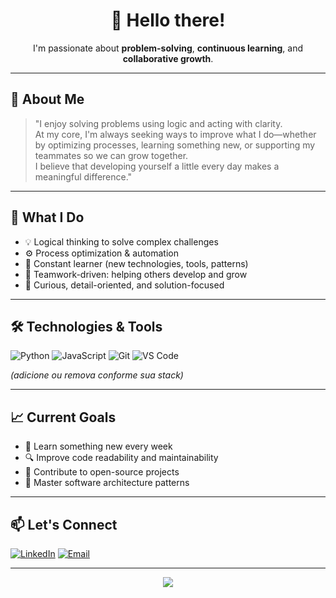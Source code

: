 <h1 align="center">👋 Hello there!</h1>

<p align="center">
  I'm passionate about <strong>problem-solving</strong>, <strong>continuous learning</strong>, and <strong>collaborative growth</strong>.  
</p>

---

## 🧠 About Me

> "I enjoy solving problems using logic and acting with clarity.  
> At my core, I'm always seeking ways to improve what I do—whether by optimizing processes, learning something new, or supporting my teammates so we can grow together.  
> I believe that developing yourself a little every day makes a meaningful difference."

---

## 🚀 What I Do

- 💡 Logical thinking to solve complex challenges  
- ⚙️ Process optimization & automation  
- 📘 Constant learner (new technologies, tools, patterns)  
- 🤝 Teamwork-driven: helping others develop and grow  
- 🧩 Curious, detail-oriented, and solution-focused

---

## 🛠️ Technologies & Tools

![Python](https://img.shields.io/badge/Python-3776AB?style=for-the-badge&logo=python&logoColor=white)
![JavaScript](https://img.shields.io/badge/JavaScript-F7DF1E?style=for-the-badge&logo=javascript&logoColor=black)
![Git](https://img.shields.io/badge/Git-F05032?style=for-the-badge&logo=git&logoColor=white)
![VS Code](https://img.shields.io/badge/VS%20Code-007ACC?style=for-the-badge&logo=visual-studio-code&logoColor=white)

*(adicione ou remova conforme sua stack)*

---

## 📈 Current Goals

- 🌱 Learn something new every week  
- 🔍 Improve code readability and maintainability  
- 🤖 Contribute to open-source projects  
- 🧠 Master software architecture patterns

---

## 📫 Let's Connect

[![LinkedIn](https://img.shields.io/badge/LinkedIn-blue?style=for-the-badge&logo=linkedin&logoColor=white)](https://www.linkedin.com/in/mendeseduardo0111/)
[![Email](https://img.shields.io/badge/Email-D14836?style=for-the-badge&logo=gmail&logoColor=white)](mailto:mendeseduardo0111@gmail.com)

---

<p align="center">
  <img src="https://capsule-render.vercel.app/api?type=waving&color=gradient&height=100&section=footer"/>
</p>
